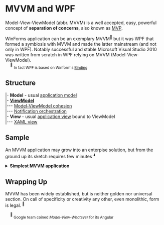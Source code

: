 # MVVM and WPF

Model-View-ViewModel (abbr. MVVM) is a well accepted, easy, powerful concept of __separation of concerns__, also known as [MVP](https://martinfowler.com/eaaDev/uiArchs.html).

WinForms application can be an exemplary MVVM<sup>:wrench:</sup> but it was WPF that formed a symbiosis with MVVM and made the latter mainstream (and not only in WPF). Notably successful and stable Microsoft Visual Studio&nbsp;2010 was written from scratch in WPF relying on MVVM (Model-View-ViewModel).\
&nbsp;&nbsp;&nbsp;&nbsp;<sup>:wrench:</sup>&nbsp;<sub>In fact WPF is based on Winform's [Binding](https://learn.microsoft.com/en-us/dotnet/api/system.windows.forms.binding)</sub>

## Structure

|- __Model__  - usual [application model](../../../software-parts/app_model.md)\
|- [__ViewModel__](readme+/wpf_mvvm-viewmodel.md)\
|--- [Model-ViewModel cohesion](readme+/mvvm_vmodel-cohesion.md)\
|--- [Notification orchestration](readme+/wpf_notification-orchestration.md)\
|- __View__     -  usual [application view](../../../software-parts/app_view.md) bound to ViewModel\
|--- [XAML view](../readme+/wpf-xaml_view.md)

## Sample

An MVVM application may grow into an enterpise solution, but from the ground up its sketch requires few minutes&nbsp;<sup>:arrow_down:</sup>

<details>
<summary><b>Simplest MVVM application</b></summary>

![sketch of WPF app](../_rsc/images/wpf_app-sketch.jpg)

<sup>:arrow_down:</sup>&nbsp;<sub>Project of Microsoft Visual Studio</sub>
</details>

## Wrapping Up

MVVM has been widely established, but is neither golden nor universal section. On call of specificity or creativity any other, even monolithic, form is legal.&nbsp;<sup>:triangular_ruler:</sup>

&nbsp;&nbsp;&nbsp;&nbsp;<sup>:triangular_ruler:</sup><sub>&nbsp;Google team coined *Model-View-Whatever* for its Angular</sub>




